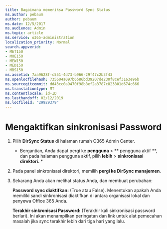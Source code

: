 ```yaml
---
title: Bagaimana memeriksa Password Sync Status
ms.author: pebaum
author: pebaum
ms.date: 12/5/2017
ms.audience: Admin
ms.topic: article
ms.service: o365-administration
localization_priority: Normal
search.appverid:
- MET150
- MOE150
- MEW150
- MED150
- MBS150
ms.assetid: 7aa9628f-c551-4d73-b966-29f47c2b3f43
ms.openlocfilehash: 735604a097b6b86bd39207de230f8cef3163e96b
ms.sourcegitcommit: dd43cc0a9470f98b8ef2a3787c823801d674c666
ms.translationtype: MT
ms.contentlocale: id-ID
ms.lasthandoff: 02/12/2019
ms.locfileid: "29929379"
---
```

# <a name="enable-password-sync"></a>Mengaktifkan sinkronisasi Password

1.  Pilih **DirSync Status** di halaman rumah O365 Admin Center. 
    
     * Bergantian, Anda dapat pergi ke **pengguna** \> ** pengguna aktif **, dan pada halaman pengguna aktif, pilih **lebih** \> **sinkronisasi direktori.** * 
    
2. Pada panel sinkronisasi direktori, memilih **pergi ke DirSync manajemen**. 
    
3. Sekarang Anda akan melihat status Anda, dan membuat perubahan:
    
    **Password sync diaktifkan:** (True atau False). Menentukan apakah Anda memiliki sandi sinkronisasi diaktifkan di antara organisasi lokal dan penyewa Office 365 Anda. 
    
    **Terakhir sinkronisasi Password:** (Terakhir kali sinkronisasi password berlari). Ini akan menampilkan peringatan dan link untuk alat pemecahan masalah jika sync terakhir lebih dari tiga hari yang lalu. 
    

